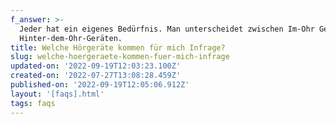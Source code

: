 ```yaml
---
f_answer: >-
  Jeder hat ein eigenes Bedürfnis. Man unterscheidet zwischen Im-Ohr Geräten und
  Hinter-dem-Ohr-Geräten. 
title: Welche Hörgeräte kommen für mich Infrage?
slug: welche-hoergeraete-kommen-fuer-mich-infrage
updated-on: '2022-09-19T12:03:23.100Z'
created-on: '2022-07-27T13:08:28.459Z'
published-on: '2022-09-19T12:05:06.912Z'
layout: '[faqs].html'
tags: faqs
---
```



